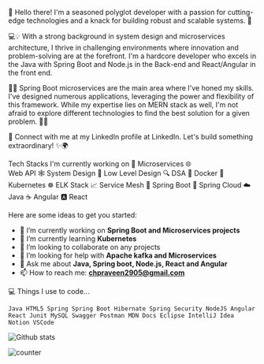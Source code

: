 👋 Hello there! I'm a seasoned polyglot developer with a passion for cutting-edge technologies and a knack for building robust and scalable systems. 🚀

💻💡 With a strong background in system design and microservices architecture, I thrive in challenging environments where innovation and problem-solving are at the forefront. I'm a hardcore developer who excels in the Java with Spring Boot and Node.js in the Back-end and React/Angular in the front end.

🌱🔧 Spring Boot microservices are the main area where I've honed my skills. I've designed numerous applications, leveraging the power and flexibility of this framework. While my expertise lies on MERN stack as well, I'm not afraid to explore different technologies to find the best solution for a given problem. 🌱🔧

📧 Connect with me at my LinkedIn profile at LinkedIn. Let's build something extraordinary! ✨🌍

Tech Stacks I'm currently working on 🔭
Microservices 🌐    
Web API 🕸️
System Design 📐
Low Level Design 🔍
DSA 🔬
Docker 🐳
Kubernetes ☸️
ELK Stack 📈
Service Mesh 🔗
Spring Boot 🌸
Spring Cloud ☁️
Java ☕️
Angular 🅰️
React 

Here are some ideas to get you started:

- 🔭 I’m currently working on **Spring Boot and Microservices projects**
- 🌱 I’m currently learning **Kubernetes**
- 👯 I’m looking to collaborate on any projects
- 🤔 I’m looking for help with **Apache kafka and Microservices**
- 💬 Ask me about **Java, Spring boot, Node.js, React and Angular**
- 📫 How to reach me: **chpraveen2905@gmail.com**

💻 Things I use to code...

```
Java HTML5 Spring Spring Boot Hibernate Spring Security NodeJS Angular React Junit MySQL Swagger Postman MDN Docs Eclipse IntelliJ Idea Notion VSCode
```



![Github stats](https://github-readme-stats.vercel.app/api?username=yourGithubUsername)

![counter](https://[YourEndpoint].m.pipedream.net)


